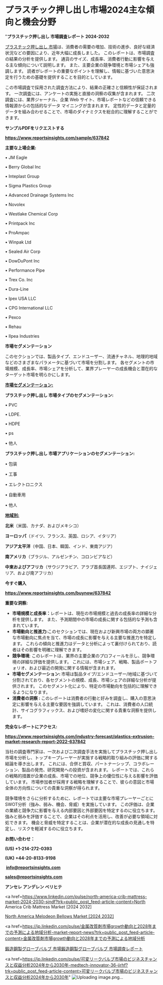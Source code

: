 # プラスチック押し出し市場2024主な傾向と機会分野

"<strong>プラスチック押し出し 市場調査レポート 2024-2032</strong>

<a href=https://www.reportsinsights.com/sample/637842>プラスチック押し出し 市場</a>は、消費者の需要の増加、技術の進歩、良好な経済状況などの要因により、近年大幅に成長しました。 このレポートは、市場調査の結果の分析を提供します。 通貨のサイズ、成長率、消費者行動に影響を与える主な傾向について説明します。 また、主要企業の競争環境と市場シェアも強調します。 読者がレポートの重要なポイントを理解し、情報に基づいた意思決定を行うための基礎を提供することを目的としています。

この市場調査で採用された調査方法により、結果の正確さと信頼性が保証されます。 一次調査には、アンケートの実施と直接の洞察の収集が含まれます。 二次調査には、業界ジャーナル、企業 Web サイト、市場レポートなどの信頼できる情報源からの包括的なデータ マイニングが含まれます。 定性的データと定量的データを組み合わせることで、市場のダイナミクスを総合的に理解することができます。

<strong><b>サンプルPDFをリクエストする</b></strong>

<a href=https://www.reportsinsights.com/sample/637842><strong><u>https://www.reportsinsights.com/sample/637842</u></strong></a>

<strong>主要な上場企業:</strong>

• JM Eagle

• Berry Global Inc

• Inteplast Group

• Sigma Plastics Group

• Advanced Drainage Systems Inc

• Novolex

• Westlake Chemical Corp

• Printpack Inc

• ProAmpac

• Winpak Ltd

• Sealed Air Corp

• DowDuPont Inc

• Performance Pipe

• Trex Co. Inc

• Dura-Line

• Ipex USA LLC

• CPG International LLC

• Pexco

• Rehau

• Ilpea Industries

<strong>市場セグメンテーション</strong>

このセクションでは、製品タイプ、エンドユーザー、流通チャネル、地理的地域などのさまざまなパラメータに基づいて市場を分割します。 各セグメントの市場規模、成長率、市場シェアを分析して、業界プレーヤーの成長機会と潜在的なターゲット市場を明らかにします。

<strong><u>市場セグメンテーション</u></strong><strong><u>:</u></strong>

<strong>プラスチック押し出し 市場タイプのセグメンテーション:</strong>

• PVC

• LDPE.

• HDPE

• ps

• 他人

<strong>プラスチック押し出し 市場アプリケーションのセグメンテーション:</strong>

• 包装

• 工事

• エレクトロニクス

• 自動車用

• 他人

<strong><u>地域別</u></strong><strong><u>:</u></strong>

<strong>北米</strong>（米国、カナダ、およびメキシコ）

<strong>ヨーロッパ</strong>（ドイツ、フランス、英国、ロシア、イタリア）

<strong>アジア太平洋</strong>（中国、日本、韓国、インド、東南アジア）

<strong>南アメリカ</strong>（ブラジル、アルゼンチン、コロンビアなど）

<strong>中東およびアフリカ</strong>（サウジアラビア、アラブ首長国連邦、エジプト、ナイジェリア、および南アフリカ）

<strong>今すぐ購入</strong>

<a href=https://www.reportsinsights.com/buynow/637842><strong><u>https://www.reportsinsights.com/buynow/637842</u></strong></a>

<strong>重要な洞察:</strong>
<ul>
  <li><strong>市場規模と成長率：</strong>レポートは、現在の市場規模と過去の成長率の詳細な分析を提供します。 また、予測期間中の市場の成長に関する包括的な予測も含まれています。</li>
  <li><strong>市場動向と推進力:</strong>このセクションでは、現在および新興市場の両方の顕著な市場動向に焦点を当て、市場の成長に影響を与える主要な推進力を特定します。 これらの傾向と推進力はデータと分析によって裏付けられており、読者はその影響を明確に理解できます。</li>
  <li><strong>競争環境</strong>: このレポートは、業界の主要企業のプロフィールを示し、競争環境の詳細な評価を提供します。 これには、市場シェア、戦略、製品ポートフォリオ、および最近の開発に関する情報が含まれます。</li>
  <li><strong>市場セグメンテーション: </strong>市場は製品タイプ/エンドユーザー/地域に基づいて分割されており、各セグメントの規模、成長、市場シェアの詳細な分析が提供されます。 このセグメント化により、特定の市場動向を包括的に理解できるようになります。</li>
  <li><strong>消費者の洞察 : </strong>このレポートは消費者の行動と好みを調査し、購入の意思決定に影響を与える主要な要因を強調しています。 これは、消費者の人口統計、サイコグラフィックス、および嗜好の変化に関する貴重な洞察を提供します。</li>
</ul>
<strong>完全なレポートにアクセス:</strong>

<a href=https://www.reportsinsights.com/industry-forecast/plastics-extrusion-market-research-report-2022-637842><strong><u><b>https://www.reportsinsights.com/industry-forecast/plastics-extrusion-market-research-report-2022-637842</b></u></strong></a>

当社の調査専門家は、一次および二次調査手法を実施してプラスチック押し出し市場を分析し、トップキープレーヤーが実施する戦略的取り組みの評価に関する結論を導き出します。 これには、合併と買収、パートナーシップ、コラボレーション、製品の発売、研究開発への投資が含まれます。 レポートでは、これらの戦略的措置が企業の成長、市場での地位、競争上の優位性に与える影響を評価しています。 市場参加者が採用する戦略を理解することで、彼らの意図と市場全体の方向性についての貴重な洞察が得られます。

競争環境をさらに分析するために、レポートでは主要な市場プレーヤーごとにSWOT分析（強み、弱み、機会、脅威）を実施しています。 この評価は、企業の業績と競争力に影響を与える内部要因と外部要因を特定するのに役立ちます。 強みと弱みを評価することで、企業はその利点を活用し、改善が必要な領域に対処できます。 機会と脅威を特定することは、企業が潜在的な成長の見通しを特定し、リスクを軽減するのに役立ちます。

<strong>お問い合わせ：</strong>

<strong>(US) +1-214-272-0393</strong>

<strong>(UK) +44-20-8133-9198</strong>

<strong> </strong><a href=info@reportsinsights.com><strong><u>info@reportsinsights.com</u></strong></a>

<a href=sales@reportsinsights.com><strong><u>sales@reportsinsights.com</u></strong></a>

<strong>アンセレ アンデレン ベリヒテ</strong>

<a href=https://www.linkedin.com/pulse/north-america-crib-mattress-market-2024-2030-sjndf?trk=public_post_feed-article-content>North America Crib Mattress Market [2024 2032]</a>

<a href=https://www.linkedin.com/pulse/north-america-melodeon-bellows-market-growth-focused-pxgzf/>North America Melodeon Bellows Market [2024 2032]</a>

<a href=https://jp.linkedin.com/pulse/金属改質剤市場growth動向と2028年までの予測による地域分析-market-report-news?trk=public_post_feed-article-content>金属改質剤市場growth動向と2028年までの予測による地域分析</a>

<a href=https://www.linkedin.com/pulse/鍛造鋼製グローブバルブ-市場鍛造鋼製グローブバルブ-市場調査レポート-infopulse-daily-360/>鍛造鋼製グローブバルブ 市場鍛造鋼製グローブバルブ 市場調査レポート</a>

<a href=https://jp.linkedin.com/pulse/可変リークバルブ市場のビジネスチャンスと収益分析2024年から2030年-medtech-innovator-36-jirhf?trk=public_post_feed-article-content>可変リークバルブ市場のビジネスチャンスと収益分析2024年から2030年</a>"
![Uploading image.png…]()
